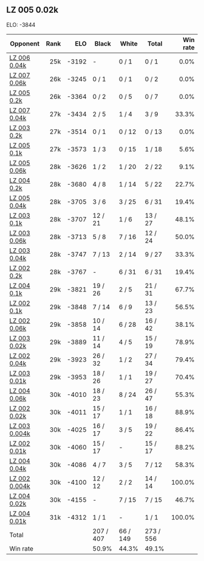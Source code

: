 ## LZ 005 0.02k ##

ELO: -3844

Opponent | Rank | ELO | Black | White | Total | Win rate
---------|-----:|----:|-------|-------|-------|-------:
[LZ 006 0.04k](LZ%20006%200.04k.md) | 25k | -3192 | - | 0 / 1 | 0 / 1 | 0.0%
[LZ 007 0.06k](LZ%20007%200.06k.md) | 26k | -3245 | 0 / 1 | 0 / 1 | 0 / 2 | 0.0%
[LZ 005 0.2k](LZ%20005%200.2k.md) | 26k | -3364 | 0 / 2 | 0 / 5 | 0 / 7 | 0.0%
[LZ 007 0.04k](LZ%20007%200.04k.md) | 27k | -3434 | 2 / 5 | 1 / 4 | 3 / 9 | 33.3%
[LZ 003 0.2k](LZ%20003%200.2k.md) | 27k | -3514 | 0 / 1 | 0 / 12 | 0 / 13 | 0.0%
[LZ 005 0.1k](LZ%20005%200.1k.md) | 27k | -3573 | 1 / 3 | 0 / 15 | 1 / 18 | 5.6%
[LZ 005 0.06k](LZ%20005%200.06k.md) | 28k | -3626 | 1 / 2 | 1 / 20 | 2 / 22 | 9.1%
[LZ 004 0.2k](LZ%20004%200.2k.md) | 28k | -3680 | 4 / 8 | 1 / 14 | 5 / 22 | 22.7%
[LZ 005 0.04k](LZ%20005%200.04k.md) | 28k | -3705 | 3 / 6 | 3 / 25 | 6 / 31 | 19.4%
[LZ 003 0.1k](LZ%20003%200.1k.md) | 28k | -3707 | 12 / 21 | 1 / 6 | 13 / 27 | 48.1%
[LZ 003 0.06k](LZ%20003%200.06k.md) | 28k | -3713 | 5 / 8 | 7 / 16 | 12 / 24 | 50.0%
[LZ 003 0.04k](LZ%20003%200.04k.md) | 28k | -3747 | 7 / 13 | 2 / 14 | 9 / 27 | 33.3%
[LZ 002 0.2k](LZ%20002%200.2k.md) | 28k | -3767 | - | 6 / 31 | 6 / 31 | 19.4%
[LZ 004 0.1k](LZ%20004%200.1k.md) | 29k | -3821 | 19 / 26 | 2 / 5 | 21 / 31 | 67.7%
[LZ 002 0.1k](LZ%20002%200.1k.md) | 29k | -3848 | 7 / 14 | 6 / 9 | 13 / 23 | 56.5%
[LZ 002 0.06k](LZ%20002%200.06k.md) | 29k | -3858 | 10 / 14 | 6 / 28 | 16 / 42 | 38.1%
[LZ 003 0.02k](LZ%20003%200.02k.md) | 29k | -3889 | 11 / 14 | 4 / 5 | 15 / 19 | 78.9%
[LZ 002 0.04k](LZ%20002%200.04k.md) | 29k | -3923 | 26 / 32 | 1 / 2 | 27 / 34 | 79.4%
[LZ 003 0.01k](LZ%20003%200.01k.md) | 29k | -3953 | 18 / 26 | 1 / 1 | 19 / 27 | 70.4%
[LZ 004 0.06k](LZ%20004%200.06k.md) | 30k | -4010 | 18 / 23 | 8 / 24 | 26 / 47 | 55.3%
[LZ 002 0.02k](LZ%20002%200.02k.md) | 30k | -4011 | 15 / 17 | 1 / 1 | 16 / 18 | 88.9%
[LZ 003 0.004k](LZ%20003%200.004k.md) | 30k | -4025 | 16 / 17 | 3 / 5 | 19 / 22 | 86.4%
[LZ 002 0.01k](LZ%20002%200.01k.md) | 30k | -4060 | 15 / 17 | - | 15 / 17 | 88.2%
[LZ 004 0.04k](LZ%20004%200.04k.md) | 30k | -4086 | 4 / 7 | 3 / 5 | 7 / 12 | 58.3%
[LZ 002 0.004k](LZ%20002%200.004k.md) | 30k | -4100 | 12 / 12 | 2 / 2 | 14 / 14 | 100.0%
[LZ 004 0.02k](LZ%20004%200.02k.md) | 30k | -4155 | - | 7 / 15 | 7 / 15 | 46.7%
[LZ 004 0.01k](LZ%20004%200.01k.md) | 31k | -4312 | 1 / 1 | - | 1 / 1 | 100.0%
Total | | | 207 / 407 | 66 / 149 | 273 / 556 | 
Win rate| | | 50.9% | 44.3% | 49.1% | 

